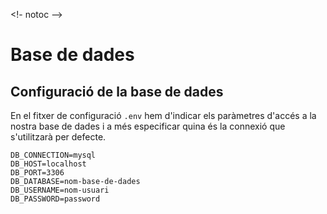 <!- notoc -->

# Base de dades

## Configuració de la base de dades

En el fitxer de configuració `.env` hem d'indicar els paràmetres d'accés a la nostra base de dades i a més especificar quina és la connexió que s'utilitzarà per defecte. 

```
DB_CONNECTION=mysql
DB_HOST=localhost
DB_PORT=3306
DB_DATABASE=nom-base-de-dades
DB_USERNAME=nom-usuari
DB_PASSWORD=password
```



